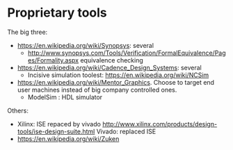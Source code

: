 # Proprietary tools

The big three:

- <https://en.wikipedia.org/wiki/Synopsys>: several
    - <http://www.synopsys.com/Tools/Verification/FormalEquivalence/Pages/Formality.aspx> equivalence checking
- <https://en.wikipedia.org/wiki/Cadence_Design_Systems>: several
    - Incisive simulation toolest: https://en.wikipedia.org/wiki/NCSim 
- <https://en.wikipedia.org/wiki/Mentor_Graphics>. Choose to target end user machines instead of big company controlled ones.
    - ModelSim : HDL simulator

Others:

-   Xilinx:
    ISE repaced by vivado http://www.xilinx.com/products/design-tools/ise-design-suite.html
    Vivado: replaced ISE
- <https://en.wikipedia.org/wiki/Zuken>
